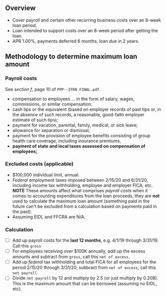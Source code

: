 ## Overview

* Cover payroll and certain other recurring business costs over an 8-week loan period.
* Loan intended to support costs over an 8-week period after getting the loan.
* APR 1.00%, payments deferred 6 months, loan due in 2 years.


## Methodology to determine maximum loan amount

### Payroll costs

See _section f_, page 10 of `PPP--IFRN FINAL.pdf`.

* compensation to employees ... in the form of salary, wages, commissions, or similar compensation;
* cash tips or the equivalent (based on employer records of past tips or, in the absence of such records, a reasonable, good-faith employer estimate of such tips); 
* payment for vacation, parental, family, medical, or sick leave; 
* allowance for separation or dismissal; 
* payment for the provision of employee benefits consisting of group health care coverage, including insurance premiums,
* **payment of state and local taxes assessed on compensation of employees;**


### Excluded costs (applicable)

* $100,000 individual limit, annual.
* _Federal_ employment taxes imposed between 2/15/20 and 6/31/20, including income tax withholding, employee and employer FICA, etc. **NOTE** These amounts affect what comprises _payroll costs_ when it comes to accounting expenditures from the loan proceeds, they are **not** used to calculate the maximum loan amount (something paid in the future can't be excluded from a calculation based on payments paid in the past).
* Assuming EIDL and FFCRA are N/A.

### Calculation

  * [ ] Add up payroll costs for the **last 12 months**, e.g. 4/1/19 through 3/31/19. Call this `gross`
  * [ ] For employees receiving over $100K annually, add up the excess amounts and subtract from `gross`, call this `net of excess`.
  * [ ] Add up _federal_ tax withholding and total FICA for all employees for the period 2/15/20 through 3/31/20, subbract from `net of excess`, call this `net payroll`
  * [ ] Divide `net payroll` by 12 and multiply by 2.5 (or just multiply by 0.208). This is the maximum amount that can be borrowed (assuming no EIDL, etc).
